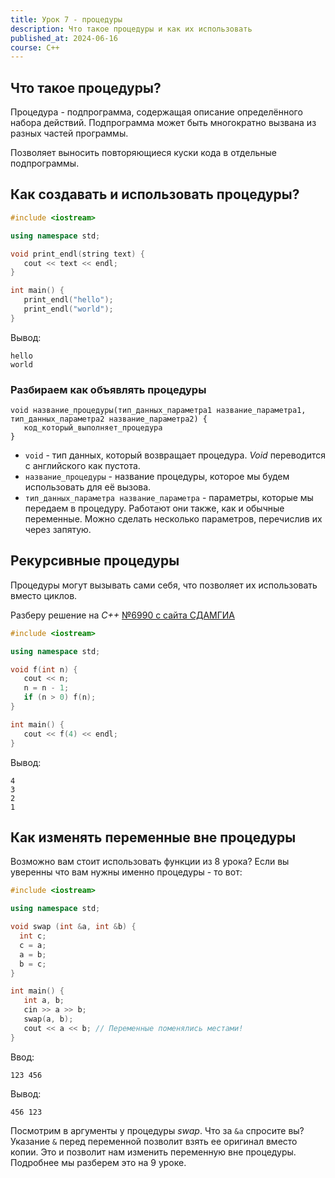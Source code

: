 ```yaml
---
title: Урок 7 - процедуры
description: Что такое процедуры и как их использовать
published_at: 2024-06-16
course: C++
---
```


## Что такое процедуры?

Процедура - подпрограмма, содержащая описание определённого набора действий.
Подпрограмма может быть многократно вызвана из разных частей программы.

Позволяет выносить повторяющиеся куски кода в отдельные подпрограммы.

## Как создавать и использовать процедуры?

```cpp
#include <iostream>

using namespace std;

void print_endl(string text) {
   cout << text << endl;
}

int main() {
   print_endl("hello");
   print_endl("world");
}
```

Вывод:

```
hello
world
```

### Разбираем как объявлять процедуры

```
void название_процедуры(тип_данных_параметра1 название_параметра1, тип_данных_параметра2 название_параметра2) {
   код_который_выполняет_процедура
}
```

- `void` - тип данных, который возвращает процедура. _Void_ переводится с
  английского как пустота.
- `название_процедуры` - название процедуры, которое мы будем использовать для
  её вызова.
- `тип_данных_параметра название_параметра` - параметры, которые мы передаем в
  процедуру. Работают они также, как и обычные переменные. Можно сделать
  несколько параметров, перечислив их через запятую.

## Рекурсивные процедуры

Процедуры могут вызывать сами себя, что позволяет их использовать вместо циклов.

Разберу решение на _C++_
[№6990 с сайта СДАМГИА](https://inf-ege.sdamgia.ru/problem?id=6990)

```cpp
#include <iostream>

using namespace std;

void f(int n) {
   cout << n;
   n = n - 1;
   if (n > 0) f(n);
}

int main() {
   cout << f(4) << endl;
}
```

Вывод:

```
4
3
2
1
```

## Как изменять переменные вне процедуры

Возможно вам стоит использовать функции из 8 урока? Если вы уверенны что вам
нужны именно процедуры - то вот:

```cpp
#include <iostream>

using namespace std;

void swap (int &a, int &b) {
  int c;
  c = a;
  a = b;
  b = c;
}

int main() {
   int a, b;
   cin >> a >> b;
   swap(a, b);
   cout << a << b; // Переменные поменялись местами!
}
```

Ввод:

```
123 456
```

Вывод:

```
456 123
```

Посмотрим в аргументы у процедуры _swap_. Что за `&a` спросите вы? Указание `&`
перед переменной позволит взять ее оригинал вместо копии. Это и позволит нам
изменить переменную вне процедуры. Подробнее мы разберем это на 9 уроке.

